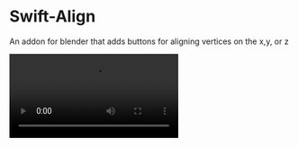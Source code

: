 # Swift-Align
An addon for blender that adds buttons for aligning vertices on the x,y, or z

![Alt Text](https://i.gyazo.com/f6fb11d618559b45baca9b4b3ef59a5d.mp4)
